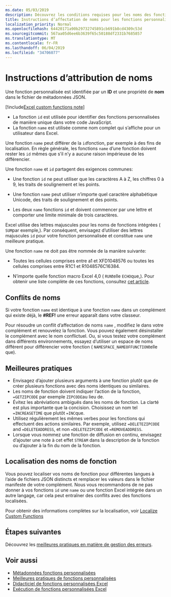 ```yaml
---
ms.date: 05/03/2019
description: Découvrez les conditions requises pour les noms des fonctions personnalisées Excel et éviter les pièges de dénomination courants.
title: Instructions d’affectation de noms pour les fonctions personnalisées dans Excel
localization_priority: Normal
ms.openlocfilehash: 64420171a90b29732745891cb691b8cd4309c53d
ms.sourcegitcommit: 567aa05d6ee6b3639f65c50188df2331b7685857
ms.translationtype: MT
ms.contentlocale: fr-FR
ms.lasthandoff: 06/04/2019
ms.locfileid: "34706077"
---
```

# <a name="naming-guidelines"></a>Instructions d’attribution de noms

Une fonction personnalisée est identifiée par un **ID** et une propriété de **nom** dans le fichier de métadonnées JSON.

[!include[Excel custom functions note](../includes/excel-custom-functions-note.md)]

- La fonction `id` est utilisée pour identifier des fonctions personnalisées de manière unique dans votre code JavaScript. 
- La fonction `name` est utilisée comme nom complet qui s’affiche pour un utilisateur dans Excel. 

Une fonction `name` peut différer de la `id`fonction, par exemple à des fins de localisation. En règle générale, les fonctions `name` d’une fonction doivent rester les `id` mêmes que s’il n’y a aucune raison impérieuse de les différencier.

Une fonction `name` et `id` partagent des exigences communes:

- Une fonction `id` ne peut utiliser que les caractères A à Z, les chiffres 0 à 9, les traits de soulignement et les points.

- Une fonction `name` peut utiliser n’importe quel caractère alphabétique Unicode, des traits de soulignement et des points.

- Les deux `name` fonctions `id` et doivent commencer par une lettre et comporter une limite minimale de trois caractères.

Excel utilise des lettres majuscules pour les noms de fonctions intégrées ( `SUM`par exemple,). Par conséquent, envisagez d’utiliser des lettres majuscules `id` pour votre fonction personnalisée et constitue `name` une meilleure pratique.

Une fonction `name` ne doit pas être nommée de la manière suivante:

- Toutes les cellules comprises entre a1 et XFD1048576 ou toutes les cellules comprises entre R1C1 et R1048576C16384.

- N’importe quelle fonction macro Excel 4,0 ( `RUN`telle `ECHO`que,).  Pour obtenir une liste complète de ces fonctions, consultez [cet article](https://www.microsoft.com/en-us/download/details.aspx?id=1465).

## <a name="naming-conflicts"></a>Conflits de noms

Si votre fonction `name` est identique à une fonction `name` dans un complément qui existe déjà, le **#REF!** une erreur apparaît dans votre classeur.

Pour résoudre un conflit d’affectation de noms `name` , modifiez le dans votre complément et renouvelez la fonction. Vous pouvez également désinstaller le complément avec le nom conflictuel. Ou, si vous testez votre complément dans différents environnements, essayez d’utiliser un espace de noms différent pour différencier votre fonction ( `NAMESPACE_NAMEOFFUNCTION`telle que).

## <a name="best-practices"></a>Meilleures pratiques

- Envisagez d’ajouter plusieurs arguments à une fonction plutôt que de créer plusieurs fonctions avec des noms identiques ou similaires.
- Les noms de fonction doivent indiquer l’action de la fonction, `=GETZIPCODE` par exemple `ZIPCODE`au lieu de.
- Évitez les abréviations ambiguës dans les noms de fonction. La clarté est plus importante que la concision. Choisissez un nom tel `=INCREASETIME` que plutôt `=INC`que.
- Utilisez régulièrement les mêmes verbes pour les fonctions qui effectuent des actions similaires. Par exemple, utilisez `=DELETEZIPCODE` and `=DELETEADDRESS`, et non `=DELETEZIPCODE` et `=REMOVEADDRESS`.
- Lorsque vous nommez une fonction de diffusion en continu, envisagez d’ajouter une note à cet effet `STREAM` dans la description de la fonction ou d’ajouter à la fin du nom de la fonction.

## <a name="localizing-function-names"></a>Localisation des noms de fonction

Vous pouvez localiser vos noms de fonction pour différentes langues à l’aide de fichiers JSON distincts et remplacer les valeurs dans le fichier manifeste de votre complément. Nous vous recommandons de ne pas donner à vos fonctions `id` une `name` ou une fonction Excel intégrée dans un autre langage, car cela peut entraîner des conflits avec des fonctions localisées.

Pour obtenir des informations complètes sur la localisation, voir [Localize Custom Functions](custom-functions-localize.md)

## <a name="next-steps"></a>Étapes suivantes
Découvrez les [meilleures pratiques en matière de gestion des erreurs](custom-functions-errors.md).

## <a name="see-also"></a>Voir aussi

* [Métadonnées fonctions personnalisées](custom-functions-json.md)
* [Meilleures pratiques de fonctions personnalisées](custom-functions-best-practices.md)
* [Didacticiel de fonctions personnalisées Excel](../tutorials/excel-tutorial-create-custom-functions.md)
* [Exécution de fonctions personnalisées Excel](custom-functions-runtime.md)

